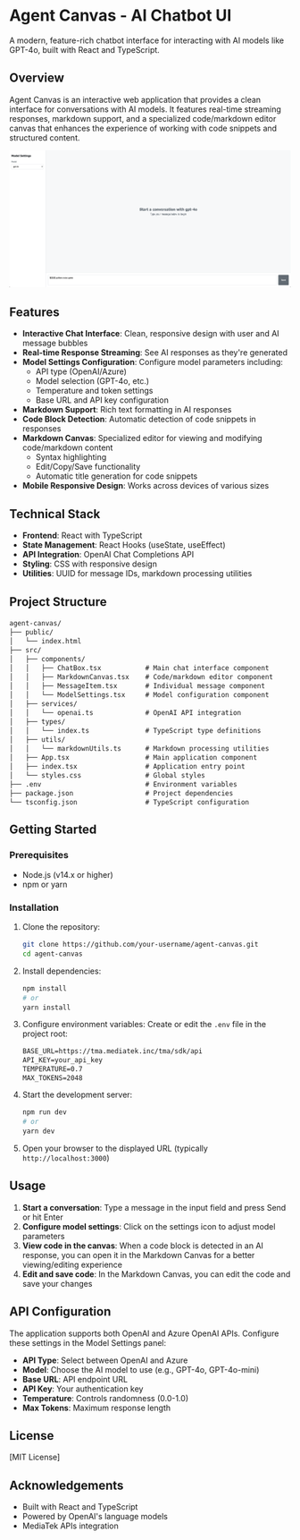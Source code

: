 # Agent Canvas - AI Chatbot UI

A modern, feature-rich chatbot interface for interacting with AI models like
GPT-4o, built with React and TypeScript.

## Overview

Agent Canvas is an interactive web application that provides a clean interface
for conversations with AI models. It features real-time streaming responses,
markdown support, and a specialized code/markdown editor canvas that enhances
the experience of working with code snippets and structured content.

![Agent Canvas](assets/image.png)

## Features

- **Interactive Chat Interface**: Clean, responsive design with user and AI
  message bubbles
- **Real-time Response Streaming**: See AI responses as they're generated
- **Model Settings Configuration**: Configure model parameters including:
  - API type (OpenAI/Azure)
  - Model selection (GPT-4o, etc.)
  - Temperature and token settings
  - Base URL and API key configuration
- **Markdown Support**: Rich text formatting in AI responses
- **Code Block Detection**: Automatic detection of code snippets in responses
- **Markdown Canvas**: Specialized editor for viewing and modifying
  code/markdown content
  - Syntax highlighting
  - Edit/Copy/Save functionality
  - Automatic title generation for code snippets
- **Mobile Responsive Design**: Works across devices of various sizes

## Technical Stack

- **Frontend**: React with TypeScript
- **State Management**: React Hooks (useState, useEffect)
- **API Integration**: OpenAI Chat Completions API
- **Styling**: CSS with responsive design
- **Utilities**: UUID for message IDs, markdown processing utilities

## Project Structure

```
agent-canvas/
├── public/
│   └── index.html
├── src/
│   ├── components/
│   │   ├── ChatBox.tsx           # Main chat interface component
│   │   ├── MarkdownCanvas.tsx    # Code/markdown editor component
│   │   ├── MessageItem.tsx       # Individual message component
│   │   └── ModelSettings.tsx     # Model configuration component
│   ├── services/
│   │   └── openai.ts             # OpenAI API integration
│   ├── types/
│   │   └── index.ts              # TypeScript type definitions
│   ├── utils/
│   │   └── markdownUtils.ts      # Markdown processing utilities
│   ├── App.tsx                   # Main application component
│   ├── index.tsx                 # Application entry point
│   └── styles.css                # Global styles
├── .env                          # Environment variables
├── package.json                  # Project dependencies
└── tsconfig.json                 # TypeScript configuration
```

## Getting Started

### Prerequisites

- Node.js (v14.x or higher)
- npm or yarn

### Installation

1. Clone the repository:

   ```bash
   git clone https://github.com/your-username/agent-canvas.git
   cd agent-canvas
   ```

2. Install dependencies:

   ```bash
   npm install
   # or
   yarn install
   ```

3. Configure environment variables: Create or edit the `.env` file in the
   project root:

   ```
   BASE_URL=https://tma.mediatek.inc/tma/sdk/api
   API_KEY=your_api_key
   TEMPERATURE=0.7
   MAX_TOKENS=2048
   ```

4. Start the development server:

   ```bash
   npm run dev
   # or
   yarn dev
   ```

5. Open your browser to the displayed URL (typically `http://localhost:3000`)

## Usage

1. **Start a conversation**: Type a message in the input field and press Send or
   hit Enter
2. **Configure model settings**: Click on the settings icon to adjust model
   parameters
3. **View code in the canvas**: When a code block is detected in an AI response,
   you can open it in the Markdown Canvas for a better viewing/editing
   experience
4. **Edit and save code**: In the Markdown Canvas, you can edit the code and
   save your changes

## API Configuration

The application supports both OpenAI and Azure OpenAI APIs. Configure these
settings in the Model Settings panel:

- **API Type**: Select between OpenAI and Azure
- **Model**: Choose the AI model to use (e.g., GPT-4o, GPT-4o-mini)
- **Base URL**: API endpoint URL
- **API Key**: Your authentication key
- **Temperature**: Controls randomness (0.0-1.0)
- **Max Tokens**: Maximum response length

## License

[MIT License]

## Acknowledgements

- Built with React and TypeScript
- Powered by OpenAI's language models
- MediaTek APIs integration

